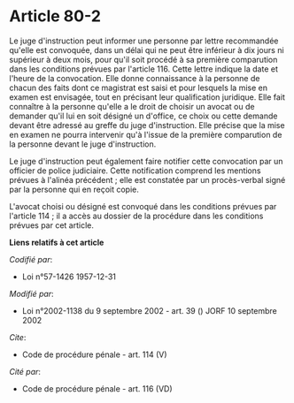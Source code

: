 # Article 80-2

Le juge d'instruction peut informer une personne par lettre recommandée qu'elle est convoquée, dans un délai qui ne peut être
inférieur à dix jours ni supérieur à deux mois, pour qu'il soit procédé à sa première comparution dans les conditions prévues
par l'article 116. Cette lettre indique la date et l'heure de la convocation. Elle donne connaissance à la personne de chacun
des faits dont ce magistrat est saisi et pour lesquels la mise en examen est envisagée, tout en précisant leur qualification
juridique. Elle fait connaître à la personne qu'elle a le droit de choisir un avocat ou de demander qu'il lui en soit désigné
un d'office, ce choix ou cette demande devant être adressé au greffe du juge d'instruction. Elle précise que la mise en
examen ne pourra intervenir qu'à l'issue de la première comparution de la personne devant le juge d'instruction. 

Le juge d'instruction peut également faire notifier cette convocation par un officier de police judiciaire. Cette
notification comprend les mentions prévues à l'alinéa précédent ; elle est constatée par un procès-verbal signé par la
personne qui en reçoit copie.

L'avocat choisi ou désigné est convoqué dans les conditions prévues par l'article 114 ; il a accès au dossier de la procédure
dans les conditions prévues par cet article.

**Liens relatifs à cet article**

_Codifié par_:

  - Loi n°57-1426 1957-12-31

_Modifié par_:

  - Loi n°2002-1138 du 9 septembre 2002 - art. 39 () JORF 10 septembre 2002

_Cite_:

  - Code de procédure pénale - art. 114 (V)

_Cité par_:

  - Code de procédure pénale - art. 116 (VD)
